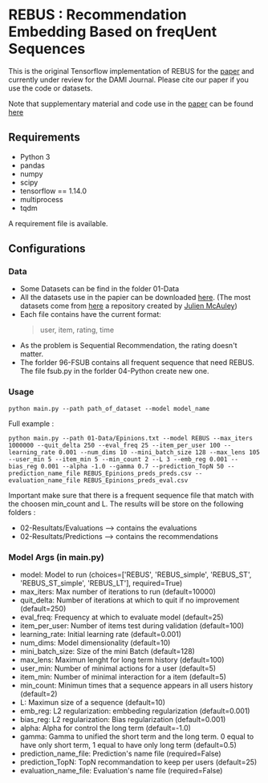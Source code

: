 # REBUS : Recommendation Embedding Based on freqUent Sequences
This is the original Tensorflow implementation of REBUS for the [paper](https://arxiv.org/pdf/2008.05587.pdf) and currently under review for the DAMI Journal.
Please cite our paper if you use the code or datasets.

Note that supplementary material and code use in the [paper](https://arxiv.org/pdf/2008.05587.pdf) can be found [here](https://bit.ly/39XFKe0)


## Requirements
* Python 3
* pandas
* numpy
* scipy
* tensorflow == 1.14.0
* multiprocess
* tqdm

A requirement file is available.

## Configurations
### Data
- Some Datasets can be find in the folder 01-Data
- All the datasets use in the papier can be downloaded [here](https://bit.ly/2Iyq6uf). (The most datasets come from [here](https://cseweb.ucsd.edu/~jmcauley/datasets.html) a repository created by [Julien McAuley](https://cseweb.ucsd.edu/~jmcauley/))
- Each file contains have the current format:
  > user, item, rating, time
- As the problem is Sequential Recommendation, the rating doesn't matter.
- The forlder 96-FSUB contains all frequent sequence that need REBUS. The file fsub.py in the forlder 04-Python create new one.

### Usage
```
python main.py --path path_of_dataset --model model_name
```
Full example :
```
python main.py --path 01-Data/Epinions.txt --model REBUS --max_iters 1000000 --quit_delta 250 --eval_freq 25 --item_per_user 100 --learning_rate 0.001 --num_dims 10 --mini_batch_size 128 --max_lens 105 --user_min 5 --item_min 5 --min_count 2 --L 3 --emb_reg 0.001 --bias_reg 0.001 --alpha -1.0 --gamma 0.7 --prediction_TopN 50 --prediction_name_file REBUS_Epinions_preds_preds.csv --evaluation_name_file REBUS_Epinions_preds_eval.csv
```
Important make sure that there is a frequent sequence file that match with the choosen min_count and L.
The results will be store on the following folders :
- 02-Resultats/Evaluations --> contains the evaluations
- 02-Resultats/Predictions --> contains the recommendations

### Model Args (in main.py)
- model: Model to run (choices=['REBUS', 'REBUS_simple', 'REBUS_ST', 'REBUS_ST_simple', 'REBUS_LT'], required=True)
- max_iters: Max number of iterations to run (default=10000)
- quit_delta: Number of iterations at which to quit if no improvement (default=250)
- eval_freq: Frequency at which to evaluate model (default=25)
- item_per_user: Number of items test during validation (default=100)
- learning_rate: Initial learning rate (default=0.001)
- num_dims: Model dimensionality (default=10)
- mini_batch_size: Size of the mini Batch (default=128)
- max_lens: Maximun lenght for long term history (default=100)
- user_min: Number of minimal actions for a user (default=5)
- item_min: Number of minimal interaction for a item (default=5)
- min_count: Minimun times that a sequence appears in all users history (default=2)
- L: Maximun size of a sequence (default=10)
- emb_reg: L2 regularization: embbeding regularization (default=0.001)
- bias_reg: L2 regularization: Bias regularization (default=0.001)
- alpha: Alpha for control the long term (default=-1.0)
- gamma: Gamma to unified the short term and the long term. 0 equal to have only short term, 1 equal to have only long term (default=0.5)
- prediction_name_file: Prediction\'s name file (required=False)
- prediction_TopN: TopN recommandation to keep per users (default=25)
- evaluation_name_file: Evaluation\'s name file (required=False)
